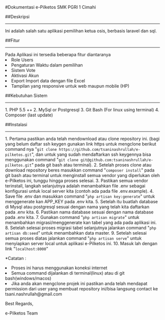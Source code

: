 #Dokumentasi e-Pilketos SMK PGRI 1 Cimahi

##Deskripsi
<hr>
Ini adalah salah satu aplikasi pemilihan ketua osis, berbasis laravel dan sql.

##Fitur
<hr>
Pada Aplikasi ini tersedia beberapa fitur diantaranya
<li>Role Users</li>
<li>Pengaturan Waktu dalam pemilihan</li>
<li>Sistem Vote</li>
<li>Aktivasi Akun</li>
<li>Export Import data dengan file Excel</li>
<li>Tampilan yang responsive untuk web maupun mobile (HP)</li>

##Kebutuhan Sistem
<hr>
1. PHP 5.5 ++
2. MySql or Postgresql
3. Git Bash (For linux using terminal)
4. Composer (last update)

##Instalasi
<hr>
1. Pertama pastikan anda telah mendownload atau clone repository ini. (bagi yang belum daftar ssh keygen gunakan link https untuk mengclone berikut command nya "<code>git clone https://github.com/tsaninashrullah/e-pilketos.git</code>", dan untuk yang sudah mendaftarkan ssh keygennya bisa menggunakan command "<code>git clone git@github.com:tsaninashrullah/e-pilketos.git</code>" pada git bash atau terminal).
2. Setelah proses clone atau download repository beres masukkan command "<code>composer install</code>" pada git bash atau terminal untuk menginstall semua vendor yang diperlukan oleh e-Pilketos ini, tunggu hingga proses selesai.
3. Pastikan semua vendor terinstall, langkah selanjutnya adalah menambahkan file .env sebagai konfigurasi untuk local server kita (contoh ada pada file .env.example).
4. Save file .env dan masukkan command "<code>php artisan key:generate</code>" untuk menggenerate kan APP_KEY pada .env kita.
5. Setelah itu buatlah database di Mysql atau postgresql sesuai dengan nama yang telah kita daftarkan pada .env kita.
6. Pastikan nama database sesuai dengan nama database pada .env kita.
7. Gunakan command "<code>php artisan migrate</code>" untuk menambahkan migrasi/menggenerate kan tabel yang ada pada aplikasi ini.
8. Setelah selesai proses migrasi tabel selanjutnya jalankan command "<code>php artisan db:seed</code>" untuk menambahkan data master.
9. Setelah selesai semua proses diatas jalankan command "<code>php artisan serve</code>" untuk menyiapkan server local untuk aplikasi e-Pilketos ini.
10. Masuk lah dengan link "<code>localhost:8000</code>"

*Catatan :
<li>Proses ini harus menggunakan koneksi internet</li>
<li>Semua command dijalankan di terminal(linux) atau di git bash(windows/macos)</li>
<li>Jika anda akan mengclone projek ini pastikan anda telah mendapat permission dari user yang membuat repository ini/bisa langsung contact ke tsani.nashrullah@gmail.com</li>

Best Regards,



e-Pilketos Team
